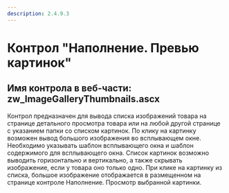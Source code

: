 ```yaml
---
description: 2.4.9.3
---
```


# Контрол "Наполнение. Превью картинок"

## Имя контрола в веб-части: zw\_ImageGalleryThumbnails.ascx

Контрол предназначен для вывода списка изображений товара на странице детального просмотра товара или на любой другой странице с указанием папки со списком картинок. По клику на картинку возможен вывод большого изображения во всплывающем окне. Необходимо указывать шаблон всплывающего окна и шаблон содержимого для всплывающего окна. Список картинок возможно выводить горизонтально и вертикально, а также скрывать изображение, если у товара оно только одно. При клике на картинку из списка, большое изображение отображается в размещенном на странице контроле Наполнение. Просмотр выбранной картинки.

